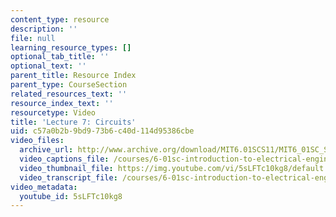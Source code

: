 ```yaml
---
content_type: resource
description: ''
file: null
learning_resource_types: []
optional_tab_title: ''
optional_text: ''
parent_title: Resource Index
parent_type: CourseSection
related_resources_text: ''
resource_index_text: ''
resourcetype: Video
title: 'Lecture 7: Circuits'
uid: c57a0b2b-9bd9-73b6-c40d-114d95386cbe
video_files:
  archive_url: http://www.archive.org/download/MIT6.01SCS11/MIT6_01SC_S11_lec07_300k.mp4
  video_captions_file: /courses/6-01sc-introduction-to-electrical-engineering-and-computer-science-i-spring-2011/f5c62e86dab45316bab4daaf822ad8a4_5sLFTc10kg8.vtt
  video_thumbnail_file: https://img.youtube.com/vi/5sLFTc10kg8/default.jpg
  video_transcript_file: /courses/6-01sc-introduction-to-electrical-engineering-and-computer-science-i-spring-2011/49500f3b8eb067746d00f07de994a1ac_5sLFTc10kg8.pdf
video_metadata:
  youtube_id: 5sLFTc10kg8
---
```

